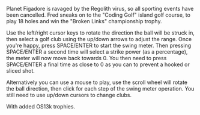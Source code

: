 Planet Figadore is ravaged by the Regolith virus, so all sporting events have been cancelled. Fred sneaks on to the "Coding Golf" island golf course, to play 18 holes and win the "Broken Links" championship trophy.

Use the left/right cursor keys to rotate the direction the ball will be struck in, then select a golf club using the up/down arrows to adjust the range. Once you're happy, press SPACE/ENTER to start the swing meter. Then pressing SPACE/ENTER a second time will select a strike power (as a percentage), the meter will now move back towards 0. You then need to press SPACE/ENTER a final time as close to 0 as you can to prevent a hooked or sliced shot.

Alternatively you can use a mouse to play, use the scroll wheel will rotate the ball direction, then click for each step of the swing meter operation. You still need to use up/down cursors to change clubs.

With added OS13k trophies.